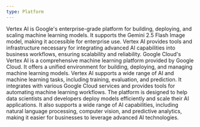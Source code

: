 ```yaml
---
type: Platform
---
```


Vertex AI is Google's enterprise-grade platform for building, deploying, and scaling machine learning models. It supports the Gemini 2.5 Flash Image model, making it accessible for enterprise use. Vertex AI provides tools and infrastructure necessary for integrating advanced AI capabilities into business workflows, ensuring scalability and reliability. Google Cloud's Vertex AI is a comprehensive machine learning platform provided by Google Cloud. It offers a unified environment for building, deploying, and managing machine learning models. Vertex AI supports a wide range of AI and machine learning tasks, including training, evaluation, and prediction. It integrates with various Google Cloud services and provides tools for automating machine learning workflows. The platform is designed to help data scientists and developers deploy models efficiently and scale their AI applications. It also supports a wide range of AI capabilities, including natural language processing, computer vision, and predictive analytics, making it easier for businesses to leverage advanced AI technologies.